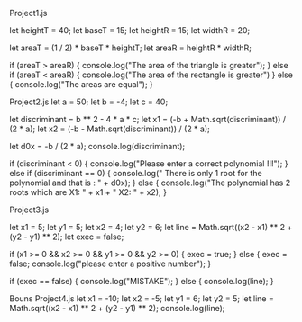 Project1.js

let heightT = 40;
let baseT = 15;
let heightR = 15;
let widthR = 20;

let areaT = (1 / 2) * baseT * heightT;
let areaR = heightR * widthR;

if (areaT > areaR) {
    console.log("The area of the triangle is greater");
}
else if (areaT < areaR) {
    console.log("The area of the rectangle is greater")
}
else {
    console.log("The areas are equal");
}




Project2.js
let a = 50;
let b = -4;
let c = 40;

let discriminant = b ** 2 - 4 * a * c;
let x1 = (-b + Math.sqrt(discriminant)) / (2 * a);
let x2 = (-b - Math.sqrt(discriminant)) / (2 * a);

let d0x = -b / (2 * a);
console.log(discriminant);

if (discriminant < 0) {
    console.log("Please enter a correct polynomial !!!");
}
else if (discriminant == 0) {
    console.log(" There is only 1 root for the polynomial and that is : " + d0x);
}
else {
    console.log("The polynomial has 2 roots which are X1: " + x1 + " X2: " + x2);
}





Project3.js

let x1 = 5;
let y1 = 5;
let x2 = 4;
let y2 = 6;
let line = Math.sqrt((x2 - x1) ** 2 + (y2 - y1) ** 2);
let exec = false;

if (x1 >= 0 && x2 >= 0 && y1 >= 0 && y2 >= 0) {
    exec = true;
}
else {
    exec = false;
    console.log("please enter a positive number");
}

if (exec == false) {
    console.log("MISTAKE");
}
else {
    console.log(line);
}



Bouns Project4.js
let x1 = -10;
let x2 = -5;
let y1 = 6;
let y2 = 5;
let line = Math.sqrt((x2 - x1) ** 2 + (y2 - y1) ** 2);
console.log(line);

